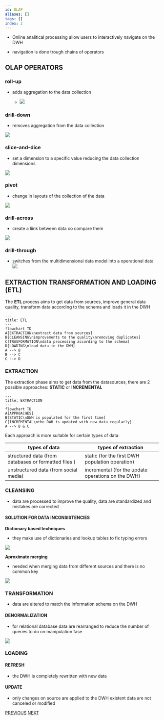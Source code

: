 ```yaml
---
id: OLAP
aliases: []
tags: []
index: 2
---
```


-  Online analitical processing allow users to interactively navigate on the DWH

- navigation is done trough chains of operators

## OLAP OPERATORS

### roll-up

- adds aggregation to the data collection

	- ![](datamining/Pasted_image_20231005143104.png)

### drill-down

- removes aggregation from the data collection

 ![](datamining/Pasted_image_20231005143041.png)

### slice-and-dice

- set a dimension to a specific value reducing the data collection dimensions

![](datamining/Pasted_image_20231005143020.png)

### pivot

 - change in layouts of the collection of the data

 ![](datamining/Pasted_image_20231005143426.png)

### drill-across

 - create a liink between data co compare them

 ![](datamining/Pasted_image_20231005143524.png)

### drill-through

 - switches from the multidimensional data model into a operational data
 ![](datamining/Pasted_image_20231005143844.png)

## EXTRACTION TRANSFORMATION AND LOADING (ETL)

The **ETL** process aims to get data from sources, improve general data quality, transform data according to the schema and loads it in the DWH


```mermaid
---
title: ETL
---
flowchart TD
A[EXTRACTION\nextract data from sources]
B[CLEANSING\nimprovements to the quality\nremoving duplicates]
C[TRASFORMATION\ndata processing according to the schema]
D[LOADING\nload data in the DWH]
A --> B
B --> C
C --> D
```

### EXTRACTION

The extraction phase aims to get data from the datasources, there are 2 possible approaches: **STATIC**  or **INCREMENTAL**


```mermaid
---
title: EXTRACTION
---
flowchart TD
A[APPROACHES]
B[STATIC\nDWH is populated for the first time]
C[INCREMENTAL\nthe DWH is updated with new data regularly]
A --> B & C
```

Each approach is more suitable for certain types of data:

| types of data                                        | types of extraction                             |
|------------------------------------------------------|-------------------------------------------------|
| structured data (from databases or formatted files ) | static (for the first DWH population operation) |
| unstructured data (from social media)                | incremental (for the update operations on the DWH)|

### CLEANSING

- data are processed to improve the quality, data are standardized and mistakes are corrected

#### SOLUTION FOR DATA INCONSISTENCIES

**Dictionary based techniques**

- they make use of dictionaries and lookup tables to fix typing errors

![](datamining/Pasted_image_20231008181755.png)

**Aproximate merging**

- needed when merging data from different sources and there is no common key

![](datamining/Pasted_image_20231008181831.png)
### TRANSFORMATION

- data are altered to match the information schema on the DWH

#### DENORMALIZATION

 - for relational database data are rearranged to reduce the number of queries to do on manipulation fase

![](datamining/Pasted_image_20231005150109.png)

### LOADING

#### REFRESH

- the DWH is completely rewritten with new data
#### UPDATE

- only changes on source are applied to the DWH existent data are not canceled or modified

[PREVIOUS](BUSINESS_INTELLIGENCE_AND_DATA_WAREHOUSE.md) [NEXT](datamining/DATA_LAKES.md)
